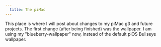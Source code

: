 ```yaml
---
  title: The piMac
---
```

This place is where I will post about changes to my piMac g3 and future projects.
The first change (after being finished) was the wallpaper.
I am using my "blueberry-wallpaper" now, instead of the default piOS Bullseye wallpaper.
